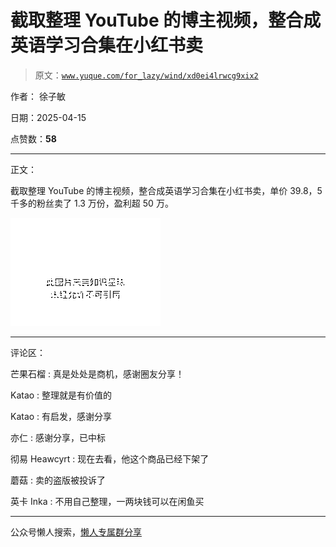 # 截取整理 YouTube 的博主视频，整合成英语学习合集在小红书卖

> 原文：[`www.yuque.com/for_lazy/wind/xd0ei4lrwcg9xix2`](https://www.yuque.com/for_lazy/wind/xd0ei4lrwcg9xix2)

作者： 徐子敏

日期：2025-04-15

点赞数：**58**

* * *

正文：

截取整理 YouTube 的博主视频，整合成英语学习合集在小红书卖，单价 39.8，5 千多的粉丝卖了 1.3 万份，盈利超 50 万。

![](img/0a50c86a679e0e407183d81e60c8e395.png "None")

* * *

评论区：

芒果石榴 : 真是处处是商机，感谢圈友分享！

Katao : 整理就是有价值的

Katao : 有启发，感谢分享

亦仁 : 感谢分享，已中标

彻易 Heawcyrt : 现在去看，他这个商品已经下架了

蘑菇 : 卖的盗版被投诉了

英卡 Inka : 不用自己整理，一两块钱可以在闲鱼买

* * *

公众号懒人搜索，[懒人专属群分享](https://lazybook.fun/#/blog/group)